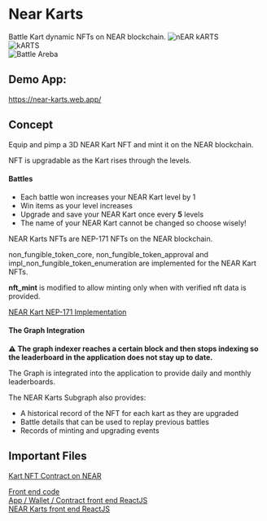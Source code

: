 # Near Karts

Battle Kart dynamic NFTs on NEAR blockchain.
![nEAR kARTS](https://i.ibb.co/ynGP3WP/Screenshot-from-2023-06-03-16-19-31.png)</br>
![kARTS](https://i.ibb.co/DDMxBCr/Screenshot-from-2023-06-03-16-18-04.png) </br>
![Battle Areba](https://i.ibb.co/fnZgbYj/Screenshot-from-2023-06-03-16-17-02.png)

## Demo App:
 https://near-karts.web.app/

## Concept

Equip and pimp a 3D NEAR Kart NFT and mint it on the NEAR blockchain.

NFT is upgradable as the Kart rises through the levels.

#### Battles

* Each battle won increases your NEAR Kart level by 1  
* Win items as your level increases  
* Upgrade and save your NEAR Kart once every **5** levels  
* The name of your NEAR Kart cannot be changed so choose wisely! 


NEAR Karts NFTs are NEP-171 NFTs on the NEAR blockchain.

non_fungible_token_core, non_fungible_token_approval and impl_non_fungible_token_enumeration are implemented for the NEAR Kart NFTs.

**nft_mint** is modified to allow minting only when with verified nft data is provided.

[NEAR Kart NEP-171 Implementation](https://github.com/emmacibembe/karts-Battle-Near/blob/master/contracts/near/nft/src/lib.rs)

#### The Graph Integration

**⚠ The graph indexer reaches a certain block and then stops indexing so the leaderboard in the application does not stay up to date.**

The Graph is integrated into the application to provide daily and monthly leaderboards.

The NEAR Karts Subgraph also provides:

* A historical record of the NFT for each kart as they are upgraded
* Battle details that can be used to replay previous battles
* Records of minting and upgrading events

## Important Files

[Kart NFT Contract on NEAR](https://github.com/emmacibembe/karts-Battle-Near/blob/master/contracts/near/nft/src/lib.rs)

[Front end code](https://github.com/emmacibembe/karts-Battle-Near/tree/master/web/src)  
[App / Wallet / Contract front end ReactJS](https://github.com/emmacibembe/karts-Battle-Near/blob/master/web/src/App.js)  
[NEAR Karts front end ReactJS](https://github.com//emmacibembe/karts-Battle-Near/blob/master/web/src/js/components/NearKarts.js)  
